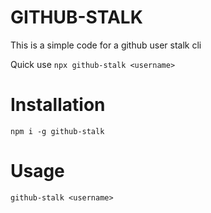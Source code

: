 # GITHUB-STALK
This is a simple code for a github user stalk cli

Quick use 
``npx github-stalk <username>``

# Installation
``npm i -g github-stalk``

# Usage 

``github-stalk <username>``
